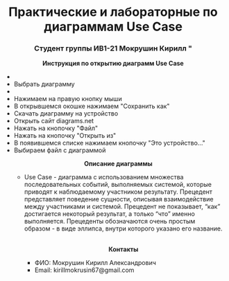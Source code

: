 
<h1 align="center">Практические и лабораторные по диаграммам Use Case</h1> 
<h3 align="center">Студент группы ИВ1-21 Мокрушин Кирилл "</h3>
<p align="center"><b>Инструкция по открытию диаграмм Use Case </b></p>
<ul>

  <li>  </li>
  <li> Выбрать диаграмму </li>
  <li>  </li>
  <li> Нажимаем на правую кнопку мыши </li>
  <li> В открывшемся окошке нажимаем "Сохранить как" </li>
  <li> Скачать диаграмму на устройство </li>
  <li> Открыть сайт diagrams.net </li>
  <li> Нажать на кнопочку "Файл" </li>
  <li> Нажать на кнопочку "Открыть из" </li>
  <li> В появившемся списке нажимаем кнопочку "Это устройство..." </li>
  <li> Выбираем файл с диаграммой </li>
<p align="center"><b>Описание диаграммы </b></p>
<ul>
  <li>
  Use Case - диаграмма с использованием множества последовательных событий, выполняемых системой, которые приводят к наблюдаемому участником результату. Прецедент представляет поведение сущности, описывая взаимодействие между участниками и системой. Прецедент не показывает, “как” достигается некоторый результат, а только “что” именно выполняется. Прецеденты обозначаются очень простым образом - в виде эллипса, внутри которого указано его название.
  <br><br>
  </li>
<p align="center"><b>Контакты</b></p>
<ul>
  <li>ФИО: Мокрушин Кирилл Александрович</li>
  <li>Email: kirillmokrusin67@gmail.com</li>
  
  
